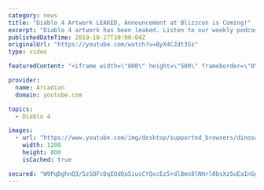 ```yaml
---
category: news
title: "Diablo 4 Artwork LEAKED, Announcement at Blizzcon is Coming!"
excerpt: "Diablo 4 artwork has been leaked. Listen to our weekly podcast: Arcadian Insight! iTunes: ..."
publishedDateTime: 2019-10-27T10:00:04Z
originalUrl: "https://youtube.com/watch?v=ByX4CZdt3Ss"
type: video

featuredContent: "<iframe width=\"800\" height=\"500\" frameborder=\"0\" src=\"https://www.youtube.com/embed/ByX4CZdt3Ss\" allow=\"accelerometer; autoplay; encrypted-media; gyroscope; picture-in-picture\" allowfullscreen></iframe>"

provider:
  name: Arcadian
  domain: youtube.com

topics:
  - Diablo 4

images:
  - url: "https://www.youtube.com/img/desktop/supported_browsers/dinosaur.png"
    width: 1200
    height: 800
    isCached: true

secured: "W9PqDghnQ3/5zSOFcDqEOdQa5iusCYQxcEz5+dlBms8lNHrl0bsXz5uEaInGgNIQMvN/XqlF9nYe5iUTZ/TDVzXfJ1webwczcIzZJkeypFJmkUSnBmCiJiR023n1H9ugp/oVh5H7ifFzRTtryQdvBuK2hYxGtdx6D18+KXNNNeljuzlDpS0VJZeMeXfhntAQGzMSO6hlZBD9dSvrT6f/8gMFHBmQNoYLvAyOqzWI8CZ7Awk3POfgJcL5GGMM7L5oHsgt497w0hxzX80V8cvkthc7S9TQnuhwN5T2VSmWg6aflu0VU64ol8U8rxQBzw5kIqpfHc7X0hO5dAahDpjj4oHJRdIlImbffnTVeJtXeEaPtzI0CMGX9ixVUT0B+kuqogMC2cC00X+7iUKXiveRNw==;IwJY59jB23KV1IChb1rckg=="
---
```


